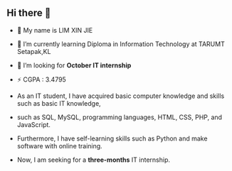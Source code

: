 ## Hi there 👋

- 💬 My name is LIM XIN JIE
- 🌱 I’m currently learning Diploma in Information Technology at TARUMT Setapak,KL
-  🤔 I’m looking for **October IT internship**
-  ⚡ CGPA : 3.4795

- As an IT student, I have acquired basic computer knowledge and skills such as basic IT knowledge,
- such as SQL, MySQL, programming languages, HTML, CSS, PHP, and JavaScript.
- Furthermore, I have self-learning skills such as Python and make software with online training.
- Now, I am seeking for a **three-months** IT internship.
<!--
**lxinjie0402/lxinjie0402** is a ✨ _special_ ✨ repository because its `README.md` (this file) appears on your GitHub profile.

- 🌱 I’m currently learning ...
- 👯 I’m looking to collaborate on ...
- 🤔 I’m looking for help with ...
- 💬 Ask me about ...
- 📫 How to reach me: ...
- 😄 Pronouns: ...
- ⚡ Fun fact: ...
-->
